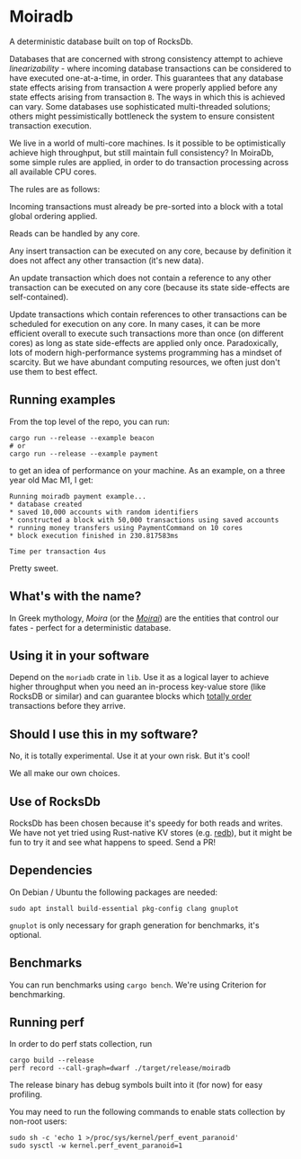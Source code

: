 # Moiradb

A deterministic database built on top of RocksDb.

Databases that are concerned with strong consistency attempt to achieve *linearizability* - where incoming database transactions can be considered to have executed one-at-a-time, in order. This guarantees that any database state effects arising from transaction `A` were properly applied before any state effects arising from transaction `B`. The ways in which this is achieved can vary. Some databases use sophisticated multi-threaded solutions; others might pessimistically bottleneck the system to ensure consistent transaction execution.

We live in a world of multi-core machines. Is it possible to be optimistically achieve high throughput, but still maintain full consistency? In MoiraDb, some simple rules are applied, in order to do transaction processing across all available CPU cores.

The rules are as follows:

Incoming transactions must already be pre-sorted into a block with a total global ordering applied.

Reads can be handled by any core.

Any insert transaction can be executed on any core, because by definition it does not affect any other transaction (it's new data).

An update transaction which does not contain a reference to any other transaction can be executed on any core (because its state side-effects are self-contained).

Update transactions which contain references to other transactions can be scheduled for execution on any core. In many cases, it can be more efficient overall to execute such transactions more than once (on different cores) as long as state side-effects are applied only once. Paradoxically, lots of modern high-performance systems programming has a mindset of scarcity. But we have abundant computing resources, we often just don't use them to best effect.

## Running examples

From the top level of the repo, you can run:

```
cargo run --release --example beacon
# or
cargo run --release --example payment
```

to get an idea of performance on your machine. As an example, on a three year old Mac M1, I get:

```
Running moiradb payment example...
* database created
* saved 10,000 accounts with random identifiers
* constructed a block with 50,000 transactions using saved accounts
* running money transfers using PaymentCommand on 10 cores
* block execution finished in 230.817583ms

Time per transaction 4us
```

Pretty sweet.

## What's with the name?

In Greek mythology, *Moira* (or the *[Moirai](https://en.wikipedia.org/wiki/Moirai)*) are the entities that control our fates - perfect for a deterministic database.

## Using it in your software

Depend on the `moriadb` crate in `lib`. Use it as a logical layer to achieve higher throughput when you need an in-process key-value store (like RocksDB or similar) and can guarantee blocks which [totally order](https://en.wikipedia.org/wiki/Total_order) transactions before they arrive.

## Should I use this in my software?

No, it is totally experimental. Use it at your own risk. But it's cool!

We all make our own choices.

## Use of RocksDb

RocksDb has been chosen because it's speedy for both reads and writes. We have not yet tried using Rust-native KV stores (e.g. [redb](https://www.redb.org/)), but it might be fun to try it and see what happens to speed. Send a PR!

## Dependencies

On Debian / Ubuntu the following packages are needed:

```
sudo apt install build-essential pkg-config clang gnuplot
```

`gnuplot` is only necessary for graph generation for benchmarks, it's optional.

## Benchmarks

You can run benchmarks using `cargo bench`. We're using Criterion for benchmarking.

## Running perf

In order to do perf stats collection, run

```
cargo build --release
perf record --call-graph=dwarf ./target/release/moiradb
```

The release binary has debug symbols built into it (for now) for easy profiling.

You may need to run the following commands to enable stats collection by non-root users:

```
sudo sh -c 'echo 1 >/proc/sys/kernel/perf_event_paranoid'
sudo sysctl -w kernel.perf_event_paranoid=1
```
